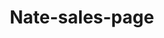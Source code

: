# Nate-sales-page
<!DOCTYPE html>
<html lang="en">
<head>
    <meta charset="UTF-8">
    <meta name="viewport" content="width=device-width, initial-scale=1.0">
    <title>RadicalYT - Scale Your YouTube Channel Into a Full-Time Business</title>
    <style>
        * {
            margin: 0;
            padding: 0;
            box-sizing: border-box;
        }
        
        html, body {
            overflow-x: hidden;
            font-family: 'Inter', -apple-system, BlinkMacSystemFont, sans-serif;
            line-height: 1.6;
            color: #fff;
            background: #0a0a0a;
        }
        
        .container {
            width: 100%;
            max-width: 1200px;
            margin: 0 auto;
            padding: 0 20px;
        }
        
        /* Background Animations */
        .bg-animation {
            position: fixed;
            top: 0;
            left: 0;
            width: 100%;
            height: 100%;
            z-index: -1;
            overflow: hidden;
        }
        
        .bg-gradient {
            position: absolute;
            width: 200%;
            height: 200%;
            background: radial-gradient(circle at 20% 50%, rgba(255, 0, 87, 0.1) 0%, transparent 50%),
                        radial-gradient(circle at 80% 20%, rgba(0, 149, 255, 0.1) 0%, transparent 50%),
                        radial-gradient(circle at 40% 80%, rgba(255, 195, 0, 0.1) 0%, transparent 50%);
            animation: float 20s ease-in-out infinite;
        }
        
        @keyframes float {
            0%, 100% { transform: translate(-50%, -50%) rotate(0deg); }
            50% { transform: translate(-50%, -50%) rotate(180deg); }
        }
        
        /* Hero Section */
        .hero {
            min-height: 100vh;
            display: flex;
            align-items: center;
            position: relative;
            padding: 100px 0;
        }
        
        .preheader {
            background: linear-gradient(135deg, #ff0057, #0095ff);
            background-clip: text;
            -webkit-background-clip: text;
            -webkit-text-fill-color: transparent;
            font-weight: 600;
            font-size: 14px;
            letter-spacing: 2px;
            text-transform: uppercase;
            text-align: center;
            margin-bottom: 20px;
            opacity: 0;
            animation: slideUp 1s ease 0.2s forwards;
        }
        
        .hero h1 {
            font-size: clamp(48px, 8vw, 80px);
            font-weight: 900;
            line-height: 1.1;
            text-align: center;
            margin-bottom: 30px;
            opacity: 0;
            animation: slideUp 1s ease 0.4s forwards;
        }
        
        .hero h1 span.highlight {
            background: linear-gradient(135deg, #ff0057, #0095ff, #ffc300);
            background-clip: text;
            -webkit-background-clip: text;
            -webkit-text-fill-color: transparent;
            background-size: 200% 200%;
            animation: gradientShift 3s ease-in-out infinite;
        }
        
        @keyframes gradientShift {
            0% { background-position: 0% 50%; }
            50% { background-position: 100% 50%; }
            100% { background-position: 0% 50%; }
        }
        
        .subheader {
            font-size: clamp(20px, 3vw, 24px);
            color: #b0b0b0;
            text-align: center;
            margin-bottom: 40px;
            max-width: 800px;
            margin-left: auto;
            margin-right: auto;
            opacity: 0;
            animation: slideUp 1s ease 0.6s forwards;
        }
        
        .vsl-container {
            text-align: center;
            margin: 50px 0;
            opacity: 0;
            animation: slideUp 1s ease 0.8s forwards;
        }
        
        .vsl-icon {
            display: inline-block;
            position: relative;
            width: 120px;
            height: 120px;
            border-radius: 50%;
            background: linear-gradient(135deg, #ff0057, #0095ff);
            cursor: pointer;
            transition: all 0.3s ease;
            margin-bottom: 15px;
        }
        
        .vsl-icon:hover {
            transform: scale(1.1);
            box-shadow: 0 20px 40px rgba(255, 0, 87, 0.3);
        }
        
        .vsl-icon::before {
            content: "▶";
            position: absolute;
            top: 50%;
            left: 55%;
            transform: translate(-50%, -50%);
            font-size: 40px;
            color: white;
        }
        
        .vsl-text {
            font-size: 18px;
            color: #fff;
            font-weight: 600;
            margin-bottom: 50px;
        }
        
        .cta-primary {
            display: inline-block;
            background: linear-gradient(135deg, #ff0057, #0095ff);
            color: white;
            padding: 20px 40px;
            font-size: 20px;
            font-weight: 700;
            text-decoration: none;
            border-radius: 50px;
            transition: all 0.3s ease;
            text-transform: uppercase;
            letter-spacing: 1px;
            box-shadow: 0 10px 30px rgba(255, 0, 87, 0.3);
        }
        
        .cta-primary:hover {
            transform: translateY(-5px);
            box-shadow: 0 20px 40px rgba(255, 0, 87, 0.5);
        }
        
        @keyframes slideUp {
            from {
                opacity: 0;
                transform: translateY(50px);
            }
            to {
                opacity: 1;
                transform: translateY(0);
            }
        }
        
        /* Section Styling */
        .section {
            padding: 100px 0;
            position: relative;
        }
        
        .section h2 {
            font-size: clamp(36px, 6vw, 56px);
            font-weight: 800;
            margin-bottom: 40px;
            text-align: center;
            line-height: 1.2;
        }
        
        .section-content {
            max-width: 900px;
            margin: 0 auto;
            font-size: 18px;
            line-height: 1.8;
        }
        
        .section-content p {
            margin-bottom: 25px;
            color: #d0d0d0;
        }
        
        .highlight-text {
            background: linear-gradient(135deg, #ff0057, #0095ff);
            background-clip: text;
            -webkit-background-clip: text;
            -webkit-text-fill-color: transparent;
            font-weight: 700;
        }
        
        /* Problem Section */
        .problem-grid {
            display: grid;
            grid-template-columns: repeat(auto-fit, minmax(300px, 1fr));
            gap: 30px;
            margin: 50px 0;
        }
        
        .problem-card {
            background: rgba(255, 255, 255, 0.05);
            backdrop-filter: blur(10px);
            border: 1px solid rgba(255, 255, 255, 0.1);
            border-radius: 20px;
            padding: 30px;
            transition: all 0.3s ease;
        }
        
        .problem-card:hover {
            transform: translateY(-10px);
            border-color: rgba(255, 0, 87, 0.5);
            box-shadow: 0 20px 40px rgba(255, 0, 87, 0.1);
        }
        
        .problem-icon {
            font-size: 48px;
            margin-bottom: 20px;
        }
        
        /* Bullets */
        .benefits-list {
            list-style: none;
            margin: 40px 0;
        }
        
        .benefits-list li {
            background: rgba(255, 255, 255, 0.05);
            backdrop-filter: blur(10px);
            border: 1px solid rgba(255, 255, 255, 0.1);
            border-radius: 15px;
            padding: 25px;
            margin-bottom: 20px;
            font-size: 18px;
            position: relative;
            transition: all 0.3s ease;
        }
        
        .benefits-list li:hover {
            transform: translateX(10px);
            border-color: rgba(0, 149, 255, 0.5);
        }
        
        .benefits-list li::before {
            content: "✓";
            position: absolute;
            left: -10px;
            top: 50%;
            transform: translateY(-50%);
            background: linear-gradient(135deg, #ff0057, #0095ff);
            color: white;
            width: 30px;
            height: 30px;
            border-radius: 50%;
            display: flex;
            align-items: center;
            justify-content: center;
            font-weight: bold;
        }
        
        /* Stats */
        .stats-grid {
            display: grid;
            grid-template-columns: repeat(auto-fit, minmax(250px, 1fr));
            gap: 30px;
            margin: 50px 0;
        }
        
        .stat-card {
            text-align: center;
            background: rgba(255, 255, 255, 0.05);
            backdrop-filter: blur(10px);
            border: 1px solid rgba(255, 255, 255, 0.1);
            border-radius: 20px;
            padding: 40px 20px;
        }
        
        .stat-number {
            font-size: 48px;
            font-weight: 900;
            background: linear-gradient(135deg, #ff0057, #0095ff);
            background-clip: text;
            -webkit-background-clip: text;
            -webkit-text-fill-color: transparent;
            display: block;
        }
        
        .stat-label {
            font-size: 16px;
            color: #b0b0b0;
            text-transform: uppercase;
            letter-spacing: 1px;
            margin-top: 10px;
        }
        
        /* FAQ */
        .faq-item {
            background: rgba(255, 255, 255, 0.05);
            backdrop-filter: blur(10px);
            border: 1px solid rgba(255, 255, 255, 0.1);
            border-radius: 15px;
            margin-bottom: 20px;
            overflow: hidden;
        }
        
        .faq-question {
            padding: 25px;
            cursor: pointer;
            font-weight: 600;
            font-size: 18px;
            display: flex;
            justify-content: space-between;
            align-items: center;
            transition: all 0.3s ease;
        }
        
        .faq-question:hover {
            background: rgba(255, 255, 255, 0.1);
        }
        
        .faq-answer {
            padding: 0 25px 25px;
            color: #d0d0d0;
            line-height: 1.6;
        }
        
        /* Responsive Design */
        @media (max-width: 1024px) {
            .container {
                padding: 0 30px;
            }
            
            .section {
                padding: 80px 0;
            }
        }
        
        @media (max-width: 768px) {
            .container {
                padding: 0 20px;
            }
            
            .hero {
                padding: 80px 0;
            }
            
            .section {
                padding: 60px 0;
            }
            
            .problem-grid,
            .stats-grid {
                grid-template-columns: 1fr;
            }
            
            .vsl-icon {
                width: 80px;
                height: 80px;
            }
            
            .vsl-icon::before {
                font-size: 30px;
            }
            
            .cta-primary {
                padding: 15px 30px;
                font-size: 18px;
            }
        }
        
        /* Scroll animations */
        .fade-in-up {
            opacity: 0;
            transform: translateY(50px);
            transition: all 0.8s ease;
        }
        
        .fade-in-up.visible {
            opacity: 1;
            transform: translateY(0);
        }
    </style>
</head>
<body>
    <div class="bg-animation">
        <div class="bg-gradient"></div>
    </div>

    <!-- HERO SECTION -->
    <section class="hero">
        <div class="container">
            <div class="preheader">FOR YOUTUBE CREATORS STUCK UNDER 10K SUBSCRIBERS</div>
            
            <h1>Scale Your YouTube Channel to <span class="highlight">100K+ Subscribers</span> and Go Full-Time in 12 Months</h1>
            
            <div class="subheader">
                Without years of trial-and-error, algorithm confusion, or burning out from inconsistent content creation
            </div>
            
            <div class="vsl-container">
                <a href="https://docs.google.com/document/d/1UIrJC20SgqaKMBiWeyqz1BkJkFhoNFpcixPiBWx7qN8/edit?usp=sharing" class="vsl-icon" target="_blank"></a>
                <div class="vsl-text">Click Here To See The: VSL I WROTE FOR YOU</div>
            </div>
            
            <div style="text-align: center;">
                <a href="#offer" class="cta-primary">Book Your Strategy Call Now</a>
            </div>
        </div>
    </section>

    <!-- PROBLEM IDENTIFICATION -->
    <section class="section fade-in-up">
        <div class="container">
            <h2>You're Trapped in the YouTube Struggle Cycle...</h2>
            
            <div class="section-content">
                <p><strong>You pour your heart into every video.</strong></p>
                
                <p>You research trending topics... spend hours editing... craft the perfect thumbnail... hit publish...</p>
                
                <p>And then... <em>crickets.</em></p>
                
                <p>Maybe you get 47 views. Maybe 200 if you're lucky.</p>
                
                <div class="problem-grid">
                    <div class="problem-card">
                        <div class="problem-icon">😤</div>
                        <h3>Algorithm Frustration</h3>
                        <p>You've tried every "YouTube hack" online. Nothing works consistently. The algorithm feels like a black box designed to crush small creators.</p>
                    </div>
                    
                    <div class="problem-card">
                        <div class="problem-icon">💸</div>
                        <h3>Zero Monetization</h3>
                        <p>Your channel makes $0 despite months of effort. You watch other creators with worse content somehow landing sponsorships while you're invisible.</p>
                    </div>
                    
                    <div class="problem-card">
                        <div class="problem-icon">🔥</div>
                        <h3>Creator Burnout</h3>
                        <p>You're exhausted from constantly creating without results. Family and friends are starting to question if this "YouTube thing" is just a waste of time.</p>
                    </div>
                </div>
                
                <p><strong>Here's what keeps you up at night:</strong></p>
                
                <p>"What if I'm just not cut out for this?"</p>
                
                <p>"What if I waste another year creating videos that nobody watches?"</p>
                
                <p>"What if I never break through and have to give up on my dream?"</p>
                
                <p>You've tried everything... YouTube courses that teach outdated tactics... generic advice about "posting consistently"... expensive tools that promise instant growth...</p>
                
                <p><strong>But nothing addresses the real problem:</strong></p>
                
                <p class="highlight-text">Most creators are building their channel backwards. They focus on views instead of systems. Tactics instead of strategy. And content instead of business.</p>
                
                <p>There's a better way. A <em>proven</em> way that's helped thousands of creators break through their growth ceiling...</p>
            </div>
        </div>
    </section>

    <!-- ORIGIN STORY -->
    <section class="section fade-in-up">
        <div class="container">
            <h2>How I Cracked the Code After Watching 1,000+ Channels Fail</h2>
            
            <div class="section-content">
                <p>Three years ago, I was exactly where you are.</p>
                
                <p>I had all the "right" advice. I knew about thumbnails, titles, and trending topics. I understood basic SEO.</p>
                
                <p><strong>But I was stuck at 2,847 subscribers.</strong></p>
                
                <p>Sound familiar?</p>
                
                <p>I'd spend 20+ hours per week creating content... only to watch channels with half my effort blow past me.</p>
                
                <p>That's when I got obsessed with one question:</p>
                
                <p class="highlight-text">"What do the channels that actually break through do differently?"</p>
                
                <p>I spent the next 18 months analyzing over 1,000 YouTube channels across every niche imaginable.</p>
                
                <p>I studied their content patterns... their audience behavior... their monetization strategies...</p>
                
                <p><strong>And I found something shocking:</strong></p>
                
                <p>The creators who scale to 100K+ and beyond don't just make good content. They build <em>systems</em>.</p>
                
                <p>They don't chase algorithm hacks. They identify their unique "spark" - the specific angle that makes their audience obsessed - and systematically amplify it.</p>
                
                <p>They don't just create videos. They build content machines designed to turn viewers into loyal subscribers, customers, and fans.</p>
                
                <p><strong>Here's why most YouTube advice fails:</strong></p>
                
                <p>It treats all creators the same. But a gaming channel scales differently than a business channel. A tutorial channel has different needs than an entertainment channel.</p>
                
                <p>Generic advice = generic results.</p>
                
                <p>Once I understood this, everything changed. I developed a stage-specific system that addresses exactly where YOU are right now... and maps out the exact path to where you want to be.</p>
            </div>
        </div>
    </section>

    <!-- SOLUTION REVELATION -->
    <section class="section fade-in-up">
        <div class="container">
            <h2>The RadicalYT Growth System That Changes Everything</h2>
            
            <div class="section-content">
                <p>Here's what I discovered after working with over 2,000 YouTube creators:</p>
                
                <p><strong>Every successful channel follows the same growth pattern.</strong></p>
                
                <p>There are predictable stages: 0→1K→10K→100K→1M+</p>
                
                <p>And at each stage, you need different strategies, different content approaches, and different monetization methods.</p>
                
                <p class="highlight-text">Most creators fail because they're using 100K+ tactics when they're still at the 1K stage.</p>
                
                <div class="stats-grid">
                    <div class="stat-card">
                        <span class="stat-number">89%</span>
                        <span class="stat-label">Of creators use wrong-stage strategies</span>
                    </div>
                    
                    <div class="stat-card">
                        <span class="stat-number">73%</span>
                        <span class="stat-label">Never find their unique "spark"</span>
                    </div>
                    
                    <div class="stat-card">
                        <span class="stat-number">91%</span>
                        <span class="stat-label">Focus on views over systems</span>
                    </div>
                </div>
                
                <p><strong>The RadicalYT system fixes this by:</strong></p>
                
                <ul class="benefits-list">
                    <li><strong>Identifying Your Growth Stage:</strong> We pinpoint exactly where you are right now and what specific actions will move you to the next level → so you stop wasting time on tactics that don't work for your current position → and start seeing results within weeks, not months</li>
                    
                    <li><strong>Finding Your Unique Spark:</strong> We help you discover the specific angle, personality, or approach that makes YOU irreplaceable in your niche → so you stop competing with everyone else → and start building a loyal audience that chooses you over bigger channels</li>
                    
                    <li><strong>Building Content Systems:</strong> We create repeatable frameworks for ideation, creation, and optimization that work on autopilot → so you stop feeling overwhelmed by constant content pressure → and start producing viral-worthy videos consistently</li>
                    
                    <li><strong>Monetization Mapping:</strong> We show you exactly how to turn your growing audience into multiple income streams → so you stop creating content for free → and start building the financial freedom you deserve</li>
                    
                    <li><strong>Algorithm Mastery:</strong> We decode how YouTube's algorithm actually works at your specific subscriber level → so you stop chasing random "hacks" → and start getting your content recommended to the right people automatically</li>
                </ul>
                
                <p><strong>The result?</strong></p>
                
                <p>Instead of wondering if your next video will flop... you'll have confidence knowing your system works.</p>
                
                <p>Instead of burning out from endless content creation... you'll have streamlined processes that save you 15+ hours per week.</p>
                
                <p>Instead of making $0 from your passion... you'll have multiple revenue streams flowing from your channel.</p>
            </div>
        </div>
    </section>

    <!-- PRODUCT INTRODUCTION -->
    <section class="section fade-in-up">
        <div class="container">
            <h2>Introducing RadicalYT: Your Personal YouTube Growth Consulting</h2>
            
            <div class="section-content">
                <p>This isn't another generic course or cookie-cutter program.</p>
                
                <p><strong>RadicalYT is 1:1 strategic consulting designed specifically for YOUR channel, YOUR niche, and YOUR growth stage.</strong></p>
                
                <p>Here's exactly what you get:</p>
                
                <ul class="benefits-list">
                    <li><strong>Personal Growth Assessment:</strong> Deep dive analysis of your current channel, identifying hidden growth blockers and untapped opportunities most creators never see → so you finally understand why you're stuck → and get a clear roadmap out</li>
                    
                    <li><strong>Stage-Specific Strategy:</strong> Custom content and growth plan based on proven patterns from your subscriber level → so you stop using advanced tactics too early → and start implementing strategies that actually work for where you are right now</li>
                    
                    <li><strong>Spark Discovery Session:</strong> Uncover your unique content angle that makes you irreplaceable in your niche → so you stop blending in with everyone else → and start attracting viewers who become obsessed with YOUR specific approach</li>
                    
                    <li><strong>Content System Implementation:</strong> Proven templates and frameworks for ideation, creation, and optimization → so you stop staring at blank screens wondering what to create → and start pumping out engaging content systematically</li>
                    
                    <li><strong>Monetization Blueprint:</strong> Revenue strategy tailored to your audience and growth level → so you stop creating content for free → and start building income streams that let you quit your day job</li>
                    
                    <li><strong>Algorithm Optimization:</strong> Platform-specific tactics for getting your content discovered and recommended → so you stop relying on luck → and start getting consistent organic reach</li>
                </ul>
                
                <p><strong>Why this works when everything else fails:</strong></p>
                
                <p>Most YouTube advice is one-size-fits-all. But a tech reviewer needs different strategies than a lifestyle vlogger. A tutorial creator has different monetization opportunities than an entertainment channel.</p>
                
                <p>RadicalYT recognizes this. Every strategy is personalized to YOUR unique situation.</p>
                
                <p>Plus, you're not learning alone. You have direct access to someone who's guided hundreds of creators through this exact journey.</p>
                
                <p><strong>Compare this to what you've tried before:</strong></p>
                
                <p>❌ Generic YouTube courses → RadicalYT gives you personalized strategy</p>
                <p>❌ Random "algorithm hacks" → RadicalYT teaches proven systems</p>
                <p>❌ Learning alone → RadicalYT provides ongoing expert guidance</p>
                <p>❌ Hoping for the best → RadicalYT guarantees a clear path forward</p>
            </div>
        </div>
    </section>

    <!-- OFFER STRUCTURE -->
    <section class="section fade-in-up" id="offer">
        <div class="container">
            <h2>How to Get Started With RadicalYT Today</h2>
            
            <div class="section-content">
                <p><strong>Here's how RadicalYT consulting works:</strong></p>
                
                <p>Step 1: You book a strategy call using the button below</p>
                <p>Step 2: We analyze your channel and current situation</p>
                <p>Step 3: I show you exactly what's holding you back and how to fix it</p>
                <p>Step 4: We map out your personalized growth plan</p>
                <p>Step 5: You start implementing with my ongoing guidance</p>
                
                <p><strong>This isn't for everyone.</strong></p>
                
                <p>RadicalYT consulting is only for creators who:</p>
                
                <ul class="benefits-list">
                    <li>Are serious about turning their channel into a real business</li>
                    <li>Want to work with proven systems, not chase random hacks</li>
                    <li>Are ready to invest in professional guidance to accelerate their results</li>
                    <li>Understand that sustainable growth takes strategic implementation</li>
                </ul>
                
                <p><strong>If that sounds like you...</strong></p>
                
                <p>The first step is booking a strategy call where we'll:</p>
                
                <p>• Analyze your current channel and growth blockers</p>
                <p>• Identify your unique positioning opportunity</p>
                <p>• Map out your path to 100K+ subscribers</p>
                <p>• Discuss how RadicalYT consulting can accelerate your results</p>
                
                <div style="text-align: center; margin: 50px 0;">
                    <a href="#" class="cta-primary">Book Your Free Strategy Call Now</a>
                </div>
                
                <p><strong>Fair Warning:</strong> I only take on 10 new clients per month. Once those spots are filled, you'll have to wait until next month.</p>
                
                <p>Don't let another month pass wondering "what if."</p>
                
                <p>Book your call now and let's build the YouTube channel that changes your life.</p>
            </div>
        </div>
    </section>

    <!-- FAQ SECTION -->
    <section class="section fade-in-up">
        <div class="container">
            <h2>Questions? I've Got Answers.</h2>
            
            <div class="section-content">
                <div class="faq-item">
                    <div class="faq-question">
                        Will this work for my specific niche?
                        <span>+</span>
                    </div>
                    <div class="faq-answer">
                        RadicalYT has worked for creators in over 50 different niches - from gaming and tech to cooking and business. The principles are universal, but the application is always customized to your specific audience and content style. During our strategy call, I'll show you exactly how these systems apply to YOUR niche.
                    </div>
                </div>
                
                <div class="faq-item">
                    <div class="faq-question">
                        I'm too small - should I wait until I'm bigger?
                        <span>+</span>
                    </div>
                    <div class="faq-answer">
                        This is exactly backwards thinking. The earlier you implement proper systems, the faster you'll grow. I've helped creators go from 200 subscribers to 50K+ in under a year. Starting with the right strategy is what separates creators who scale from those who stay stuck. Your size now doesn't matter - your growth trajectory does.
                    </div>
                </div>
                
                <div class="faq-item">
                    <div class="faq-question">
                        What if I don't have time for complex systems?
                        <span>+</span>
                    </div>
                    <div class="faq-answer">
                        RadicalYT systems are designed to SAVE you time, not cost you time. Most creators waste 15-20 hours per week on ineffective activities. Our streamlined approach typically saves clients 10+ hours weekly while producing better results. If you're too busy to implement proper systems, you're too busy to succeed on YouTube.
                    </div>
                </div>
                
                <div class="faq-item">
                    <div class="faq-question">
                        How is this different from other YouTube courses?
                        <span>+</span>
                    </div>
                    <div class="faq-answer">
                        Most courses teach generic tactics that might work for some creators. RadicalYT is 1:1 consulting that creates a custom strategy for YOUR specific situation, niche, and goals. You're not getting pre-recorded videos - you're getting personalized guidance from someone who's analyzed over 2,000 successful channels. It's the difference between following a map and having a personal guide.
                    </div>
                </div>
                
                <div class="faq-item">
                    <div class="faq-question">
                        What if YouTube changes its algorithm?
                        <span>+</span>
                    </div>
                    <div class="faq-answer">
                        Algorithm changes happen, but the core principles of audience psychology and content strategy remain constant. RadicalYT focuses on building sustainable systems that work regardless of platform changes. When YouTube tweaks something, we adapt quickly - but your foundation stays solid.
                    </div>
                </div>
                
                <div style="text-align: center; margin: 50px 0;">
                    <a href="#" class="cta-primary">Stop Spinning Your Wheels - Book Your Call Now</a>
                </div>
                
                <p style="text-align: center; color: #b0b0b0; font-style: italic;">
                    Your dream YouTube channel is one strategy call away. Don't let another month pass watching others succeed while you stay stuck.
                </p>
            </div>
        </div>
    </section>

    <script>
        // Smooth scrolling for CTA buttons
        document.querySelectorAll('a[href^="#"]').forEach(anchor => {
            anchor.addEventListener('click', function (e) {
                e.preventDefault();
                const target = document.querySelector(this.getAttribute('href'));
                if (target) {
                    target.scrollIntoView({
                        behavior: 'smooth',
                        block: 'start'
                    });
                }
            });
        });

        // Scroll animations
        const observerOptions = {
            threshold: 0.1,
            rootMargin: '0px 0px -50px 0px'
        };

        const observer = new IntersectionObserver((entries) => {
            entries.forEach(entry => {
                if (entry.isIntersecting) {
                    entry.target.classList.add('visible');
                }
            });
        }, observerOptions);

        document.querySelectorAll('.fade-in-up').forEach(el => {
            observer.observe(el);
        });

        // FAQ Toggle Functionality
        document.querySelectorAll('.faq-question').forEach(question => {
            question.addEventListener('click', () => {
                const answer = question.nextElementSibling;
                const icon = question.querySelector('span');
                
                if (answer.style.display === 'block') {
                    answer.style.display = 'none';
                    icon.textContent = '+';
                } else {
                    // Close all other FAQs
                    document.querySelectorAll('.faq-answer').forEach(a => a.style.display = 'none');
                    document.querySelectorAll('.faq-question span').forEach(i => i.textContent = '+');
                    
                    // Open this FAQ
                    answer.style.display = 'block';
                    icon.textContent = '−';
                }
            });
        });

        // Parallax effect for background
        window.addEventListener('scroll', () => {
            const scrolled = window.pageYOffset;
            const parallax = document.querySelector('.bg-gradient');
            const speed = scrolled * 0.5;
            parallax.style.transform = `translate(-50%, -50%) translateY(${speed}px) rotate(${scrolled * 0.05}deg)`;
        });

        // Add glowing effect on hover for cards
        document.querySelectorAll('.problem-card, .stat-card, .benefits-list li').forEach(card => {
            card.addEventListener('mouseenter', () => {
                card.style.boxShadow = '0 20px 60px rgba(255, 0, 87, 0.2)';
            });
            
            card.addEventListener('mouseleave', () => {
                card.style.boxShadow = '';
            });
        });

        // Dynamic typing effect for hero text (optional enhancement)
        function typeWriter(element, text, speed = 50) {
            let i = 0;
            element.innerHTML = '';
            
            function type() {
                if (i < text.length) {
                    element.innerHTML += text.charAt(i);
                    i++;
                    setTimeout(type, speed);
                }
            }
            type();
        }

        // Intersection Observer for counter animation
        function animateCounters() {
            const counters = document.querySelectorAll('.stat-number');
            
            counters.forEach(counter => {
                const target = parseInt(counter.textContent);
                let count = 0;
                const increment = target / 100;
                
                const timer = setInterval(() => {
                    count += increment;
                    if (count >= target) {
                        counter.textContent = target + '%';
                        clearInterval(timer);
                    } else {
                        counter.textContent = Math.floor(count) + '%';
                    }
                }, 20);
            });
        }

        // Trigger counter animation when stats section is visible
        const statsObserver = new IntersectionObserver((entries) => {
            entries.forEach(entry => {
                if (entry.isIntersecting) {
                    animateCounters();
                    statsObserver.unobserve(entry.target);
                }
            });
        });

        const statsSection = document.querySelector('.stats-grid');
        if (statsSection) {
            statsObserver.observe(statsSection);
        }

        // Add some interactive sparkle effects
        function createSparkle() {
            const sparkle = document.createElement('div');
            sparkle.className = 'sparkle';
            sparkle.style.cssText = `
                position: fixed;
                width: 4px;
                height: 4px;
                background: linear-gradient(45deg, #ff0057, #0095ff);
                border-radius: 50%;
                pointer-events: none;
                z-index: 1000;
                animation: sparkleFloat 2s ease-out forwards;
            `;
            
            const style = document.createElement('style');
            style.textContent = `
                @keyframes sparkleFloat {
                    0% {
                        opacity: 1;
                        transform: translateY(0) scale(0);
                    }
                    50% {
                        opacity: 1;
                        transform: translateY(-100px) scale(1);
                    }
                    100% {
                        opacity: 0;
                        transform: translateY(-200px) scale(0);
                    }
                }
            `;
            document.head.appendChild(style);
            
            sparkle.style.left = Math.random() * window.innerWidth + 'px';
            sparkle.style.top = window.innerHeight + 'px';
            
            document.body.appendChild(sparkle);
            
            setTimeout(() => {
                sparkle.remove();
            }, 2000);
        }

        // Create sparkles periodically
        setInterval(createSparkle, 3000);
    </script>
